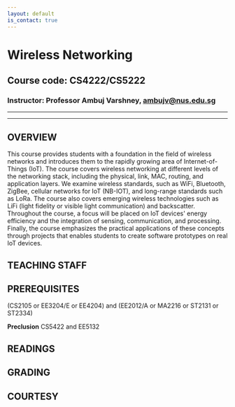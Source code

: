 ```yaml
---
layout: default
is_contact: true
---
```


# Wireless Networking  
## Course code: CS4222/CS5222  
### Instructor: Professor Ambuj Varshney, [ambujv@nus.edu.sg](mailto:ambujv@nus.edu.sg)     

----
****

## OVERVIEW  
This course provides students with a foundation in the field of wireless networks and introduces them to the rapidly growing area of Internet-of-Things (IoT). The course covers wireless networking at different levels of the networking stack, including the physical, link, MAC, routing, and application layers. We examine wireless standards, such as WiFi, Bluetooth, ZigBee, cellular networks for IoT (NB-IOT), and long-range standards such as LoRa. The course also covers emerging wireless technologies such as LiFi (light fidelity or visible light communication) and backscatter. Throughout the course, a focus will be placed on IoT devices' energy efficiency and the integration of sensing, communication, and processing. Finally, the course emphasizes the practical applications of these concepts through projects that enables students to create software prototypes on real IoT devices.

## TEACHING STAFF


## PREREQUISITES  

(CS2105 or EE3204/E or EE4204) and (EE2012/A or MA2216 or ST2131 or ST2334)

**Preclusion** 
CS5422 and EE5132



## READINGS


## GRADING



## COURTESY

